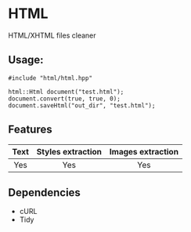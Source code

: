 # HTML

HTML/XHTML files cleaner

## Usage:
```
#include "html/html.hpp"

html::Html document("test.html");
document.convert(true, true, 0);
document.saveHtml("out_dir", "test.html");
```

## Features
| Text | Styles extraction | Images extraction |
| :---:|       :---:       |       :---:       |
| Yes  | Yes               | Yes               |

## Dependencies
- cURL
- Tidy
